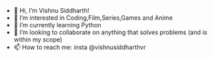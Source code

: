 - 👋 Hi, I’m Vishnu Siddharth!
- 👀 I’m interested in Coding,Film,Series,Games and Anime
- 🌱 I’m currently learning Python
- 💞️ I’m looking to collaborate on anything that solves problems (and is within my scope)
- 📫 How to reach me: insta @vishnusiddharthvr


